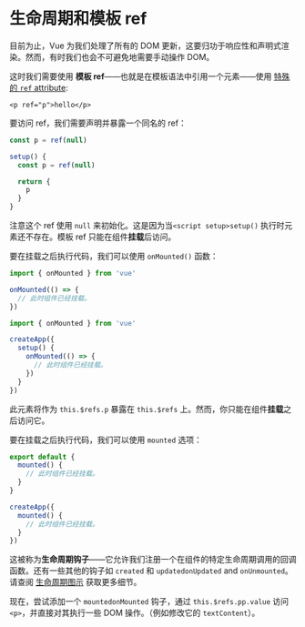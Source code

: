 # 生命周期和模板 ref

目前为止，Vue 为我们处理了所有的 DOM 更新，这要归功于响应性和声明式渲染。然而，有时我们也会不可避免地需要手动操作 DOM。

这时我们需要使用 **模板 ref**——也就是在模板语法中引用一个元素——使用 <a target="_blank" href="/api/built-in-special-attributes.html#ref">特殊的 `ref` attribute</a>:

```vue-html
<p ref="p">hello</p>
```

<div class="composition-api">

要访问 ref，我们需要声明<span class="html">并暴露</span>一个同名的 ref：

<div class="sfc">

```js
const p = ref(null)
```

</div>
<div class="html">

```js
setup() {
  const p = ref(null)

  return {
    p
  }
}
```

</div>

注意这个 ref 使用 `null` 来初始化。这是因为当<span class="sfc">`<script setup>`</span><span class="html">`setup()`</span> 执行时元素还不存在。模板 ref 只能在组件**挂载**后访问。

要在挂载之后执行代码，我们可以使用 `onMounted()` 函数：

<div class="sfc">

```js
import { onMounted } from 'vue'

onMounted(() => {
  // 此时组件已经挂载。
})
```

</div>
<div class="html">

```js
import { onMounted } from 'vue'

createApp({
  setup() {
    onMounted(() => {
      // 此时组件已经挂载。
    })
  }
})
```

</div>
</div>

<div class="options-api">

此元素将作为 `this.$refs.p` 暴露在 `this.$refs` 上。然而，你只能在组件**挂载**之后访问它。

要在挂载之后执行代码，我们可以使用 `mounted` 选项：

<div class="sfc">

```js
export default {
  mounted() {
    // 此时组件已经挂载。
  }
}
```

</div>
<div class="html">

```js
createApp({
  mounted() {
    // 此时组件已经挂载。
  }
})
```

</div>
</div>

这被称为**生命周期钩子**——它允许我们注册一个在组件的特定生命周期调用的回调函数。还有一些其他的钩子如 <span class="options-api">`created` 和 `updated`</span><span class="composition-api">`onUpdated` and `onUnmounted`</span>。请查阅 <a target="_blank" href="/guide/essentials/lifecycle.html#lifecycle-diagram">生命周期图示</a> 获取更多细节。

现在，尝试添加一个 <span class="options-api">`mounted`</span><span class="composition-api">`onMounted`</span> 钩子，通过 <span class="options-api">`this.$refs.p`</span><span class="composition-api">`p.value`</span> 访问 `<p>`，并直接对其执行一些 DOM 操作。（例如修改它的 `textContent`）。
